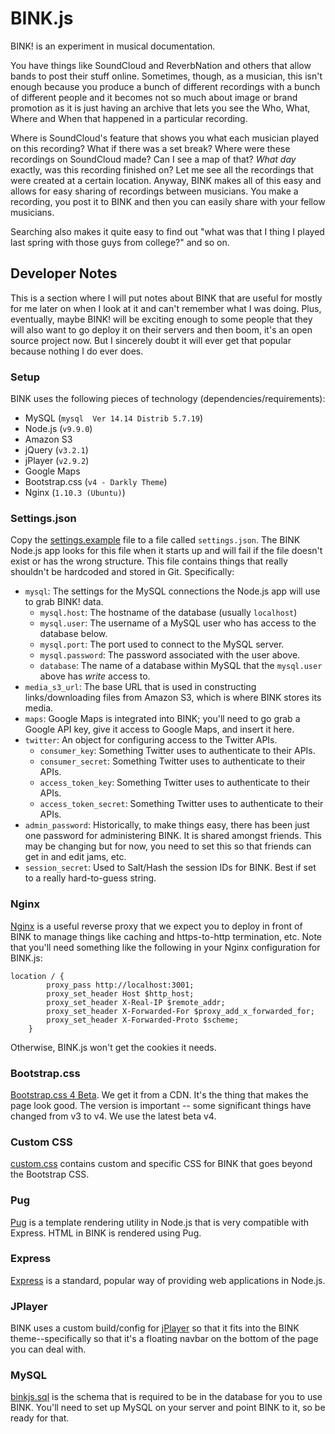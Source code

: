 # BINK.js

BINK! is an experiment in musical documentation.

You have things like SoundCloud and ReverbNation and others that allow bands to post their stuff online.  Sometimes, though, as a musician, this isn't enough because you produce a bunch of different recordings with a bunch of different people and it becomes not so much about image or brand promotion as it is just having an archive that lets you see the Who, What, Where and When that happened in a particular recording.

Where is SoundCloud's feature that shows you what each musician played on this recording?  What if there was a set break?  Where were these recordings on SoundCloud made?  Can I see a map of that?  _What day_ exactly, was this recording finished on?  Let me see all the recordings that were created at a certain location. Anyway, BINK makes all of this easy and allows for easy sharing of recordings between musicians.  You make a recording, you post it to BINK and then you can easily share with your fellow musicians.

Searching also makes it quite easy to find out "what was that I thing I played last spring with those guys from college?" and so on.

## Developer Notes

This is a section where I will put notes about BINK that are useful for mostly for me later on when I look at it and can't remember what I was doing.  Plus, eventually, maybe BINK! will be exciting enough to some people that they will also want to go deploy it on their servers and then boom, it's an open source project now.  But I sincerely doubt it will ever get that popular because nothing I do ever does.

### Setup

BINK uses the following pieces of technology (dependencies/requirements):

- MySQL (`mysql  Ver 14.14 Distrib 5.7.19`)
- Node.js  (`v9.9.0`)
- Amazon S3
- jQuery (`v3.2.1`)
- jPlayer (`v2.9.2`)
- Google Maps
- Bootstrap.css (`v4 - Darkly Theme`)
- Nginx (`1.10.3 (Ubuntu)`)

### Settings.json

Copy the [settings.example](./settings.example) file to a file called `settings.json`.  The BINK Node.js app looks for this file when it starts up and will fail if the file doesn't exist or has the wrong structure.  This file contains things that really shouldn't be hardcoded and stored in Git. Specifically:

- `mysql`: The settings for the MySQL connections the Node.js app will use to grab BINK! data.
  - `mysql.host`: The hostname of the database (usually `localhost`)
  - `mysql.user`: The username of a MySQL user who has access to the database below.
  - `mysql.port`: The port used to connect to the MySQL server.
  - `mysql.password`: The password associated with the user above.
  - `database`: The name of a database within MySQL that the `mysql.user` above has _write_ access to.
- `media_s3_url`: The base URL that is used in constructing links/downloading files from Amazon S3, which is where BINK stores its media.
- `maps`: Google Maps is integrated into BINK; you'll need to go grab a Google API key, give it access to Google Maps, and insert it here.
- `twitter`: An object for configuring access to the Twitter APIs.
  - `consumer_key`: Something Twitter uses to authenticate to their APIs.
  - `consumer_secret`: Something Twitter uses to authenticate to their APIs.
  - `access_token_key`: Something Twitter uses to authenticate to their APIs.
  - `access_token_secret`: Something Twitter uses to authenticate to their APIs.
- `admin_password`: Historically, to make things easy, there has been just one password for administering BINK.  It is shared amongst friends.  This may be changing but for now, you need to set this so that friends can get in and edit jams, etc.
- `session_secret`: Used to Salt/Hash the session IDs for BINK.  Best if set to a really hard-to-guess string.

### Nginx

[Nginx](https://www.nginx.com/resources/wiki/) is a useful reverse proxy that we expect you to deploy in front of BINK to manage things like caching and https-to-http termination, etc.  Note that you'll need something like the following in your Nginx configuration for BINK.js:

```
location / {
		proxy_pass http://localhost:3001;
		proxy_set_header Host $http_host;
		proxy_set_header X-Real-IP $remote_addr;
		proxy_set_header X-Forwarded-For $proxy_add_x_forwarded_for;
		proxy_set_header X-Forwarded-Proto $scheme;
	}
```

Otherwise, BINK.js won't get the cookies it needs.

### Bootstrap.css

[Bootstrap.css 4 Beta](https://getbootstrap.com/docs/4.0/getting-started/introduction/).  We get it from a CDN. It's the thing that makes the page look good.  The version is important -- some significant things have changed from v3 to v4.  We use the latest beta v4.

### Custom CSS

[custom.css](public/css/bink.css) contains custom and specific CSS for BINK that goes beyond the Bootstrap CSS.

### Pug

[Pug](https://pugjs.org/api/getting-started.html) is a template rendering utility in Node.js that is very compatible with Express.  HTML in BINK is rendered using Pug.

### Express

[Express](https://expressjs.com/) is a standard, popular way of providing web applications in Node.js.

### JPlayer

BINK uses a custom build/config for  [jPlayer](http://jplayer.org/) so that it fits into the BINK theme--specifically so that it's a floating navbar on the bottom of the page you can deal with.

### MySQL

[binkjs.sql](./binkjs.sql) is the schema that is required to be in the database for you to use BINK.  You'll need to set up MySQL on your server and point BINK to it, so be ready for that.
